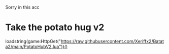 Sorry in this acc

# Take the potato hug v2

loadstring(game:HttpGet("https://raw.githubusercontent.com/Xeriffx2/Batata2/main/PotatoHubV2.lua"))()
